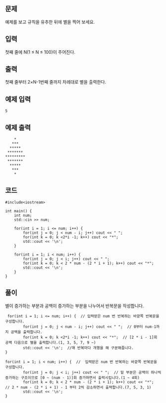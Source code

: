 ## 문제 
예제를 보고 규칙을 유추한 뒤에 별을 찍어 보세요.


## 입력
첫째 줄에 N(1 ≤ N ≤ 100)이 주어진다.
## 출력
첫째 줄부터 2×N-1번째 줄까지 차례대로 별을 출력한다.
## 예제 입력 
```
5
```

## 예제 출력  
```
    *
   ***
  *****
 *******
*********
 *******
  *****
   ***
    *
```
## 코드
```
#include<iostream>

int main() {
    int num;
    std::cin >> num;

    for(int i = 1; i <= num; i++) { 
        for(int j = 0; j < num - i; j++) cout << " ";
        for(int k = 0; k <2*i -1; k++) cout << "*";
        std::cout << '\n';
    }

    for(int i = 1; i < num; i++) {
        for(int j = 0; j < i; j++) cout << " ";
        for(int k = 0; k < 2 * num - (2 * i + 1); k++) cout << "*";
        std::cout << '\n';
    }
}
```
## 풀이
별이 증가하는 부분과 공백이 증가하는 부분을 나누어서 반복문을 작성합니다.

```
 for(int i = 1; i <= num; i++) {  // 입력받은 num 번 반복하는 바깥쪽 반복문을 구성합니다.
        for(int j = 0; j < num - i; j++) cout << " ";  // 0부터 num-1까지 공백을 출력합니다.
        for(int k = 0; k <2*i -1; k++) cout << "*";  // [2 * i - 1]회 공백 다음으로 별을 출력합니다.(1, 3, 5, 7, 9 ~)
        std::cout << '\n';  //매 반복마다 개행을 해 구분해줍니다.
}
```

```
for(int i = 1; i < num; i++) {  //  입력받은 num 번 반복하는 바깥쪽 반복문을 구성합니다.
        for(int j = 0; j < i; j++) cout << " ";  // 밑 부분은 공백이 하나씩 증가하는 구조이므로 [0 ~ (num - 1)]회 증가하면서 출력시킵니다.(1 ~ 4회)
        for(int k = 0; k < 2 * num - (2 * i + 1); k++) cout << "*";  // 2 * num - (2 * i + 1) - 1 부터 2씩 감소하면서 출력합니다.(7, 5, 3, 1) 
        std::cout << '\n';
}
```
